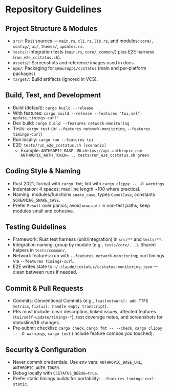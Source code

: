 # Repository Guidelines

## Project Structure & Modules
- `src/`: Rust sources — `main.rs`, `cli.rs`, `lib.rs`, and modules: `core/`, `config/`, `ui/`, `themes/`, `updater.rs`.
- `tests/`: Integration tests (`main.rs`, `core/`, `common/`) plus E2E harness (`run_e2e_ccstatus.sh`).
- `assets/`: Screenshots and reference images used in docs.
- `npm/`: Packaging for `@mauruppi/ccstatus` (main and per‑platform packages).
- `target/`: Build artifacts (ignored in VCS).

## Build, Test, and Development
- Build (default): `cargo build --release`
- With features: `cargo build --release --features "tui,self-update,timings-curl"`
- Dev build: `cargo build --features network-monitoring`
- Tests: `cargo test` (or `--features network-monitoring`, `--features timings-curl`)
- Run locally: `cargo run --features tui`
- E2E: `tests/run_e2e_ccstatus.sh [scenario]`
  - Example: `ANTHROPIC_BASE_URL=https://api.anthropic.com ANTHROPIC_AUTH_TOKEN=... tests/run_e2e_ccstatus.sh green`

## Coding Style & Naming
- Rust 2021, format with `cargo fmt`; lint with `cargo clippy -- -D warnings`.
- Indentation: 4 spaces; max line length ~100 where practical.
- Naming: modules/functions `snake_case`, types `CamelCase`, constants `SCREAMING_SNAKE_CASE`.
- Prefer `Result` over panics; avoid `unwrap()` in non‑test paths; keep modules small and cohesive.

## Testing Guidelines
- Framework: Rust test harness (unit/integration) in `src/**` and `tests/**`.
- Integration naming: group by module (e.g., `tests/core/...`). Shared helpers in `tests/common/`.
- Network features: run with `--features network-monitoring`; curl timings via `--features timings-curl`.
- E2E writes state to `~/.claude/ccstatus/ccstatus-monitoring.json` — clean between runs if needed.

## Commit & Pull Requests
- Commits: Conventional Commits (e.g., `feat(network): add TTFB metrics`, `fix(ui): handle empty transcript`).
- PRs must include: clear description, linked issues, affected features (`tui/self-update/timings-*`), test coverage notes, and screenshots for statusline/UI changes.
- Pre‑submit checklist: `cargo check`, `cargo fmt -- --check`, `cargo clippy -- -D warnings`, `cargo test` (include feature combos you touched).

## Security & Configuration
- Never commit credentials. Use env vars: `ANTHROPIC_BASE_URL`, `ANTHROPIC_AUTH_TOKEN`.
- Debug locally with `CCSTATUS_DEBUG=true`.
- Prefer static timings builds for portability: `--features timings-curl-static`.
